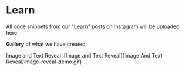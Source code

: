 # Learn
All code snippets from our "Learn" posts on Instagram will be uploaded here.



**Gallery** of what we have created:

Image and Text Reveal
![Image and Text Reveal](Image And Text Reveal/image-reveal-demo.gif)
